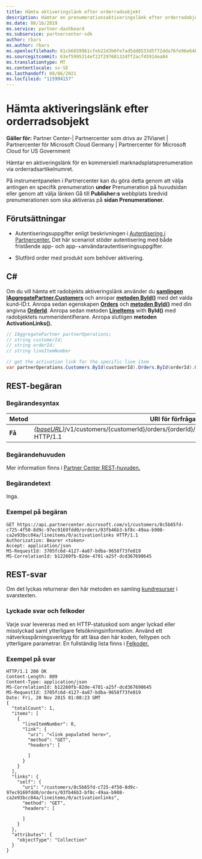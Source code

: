 ```yaml
---
title: Hämta aktiveringslänk efter orderradsobjekt
description: Hämtar en prenumerationsaktiveringslänk efter orderradobjekt.
ms.date: 08/16/2019
ms.service: partner-dashboard
ms.subservice: partnercenter-sdk
author: rbars
ms.author: rbars
ms.openlocfilehash: 61cb6659961cfeb22d3b0fe7ad5dd8533d5f72dda76fe96e64b4c64f39ece397
ms.sourcegitcommit: 63ef5995314ef22f29768132dff2acf45914ea84
ms.translationtype: MT
ms.contentlocale: sv-SE
ms.lasthandoff: 08/06/2021
ms.locfileid: "115994157"
---
```

# <a name="get-activation-link-by-order-line-item"></a>Hämta aktiveringslänk efter orderradsobjekt

**Gäller för:** Partner Center-| Partnercenter som drivs av 21Vianet | Partnercenter för Microsoft Cloud Germany | Partnercenter för Microsoft Cloud for US Government

Hämtar en aktiveringslänk för en kommersiell marknadsplatsprenumeration via orderradsartikelnumret.

På instrumentpanelen i Partnercenter kan du göra detta  genom att välja antingen en specifik prenumeration **under** Prenumeration på huvudsidan eller genom att välja länken Gå till **Publisher:s** webbplats bredvid prenumerationen som ska aktiveras på **sidan Prenumerationer.**

## <a name="prerequisites"></a>Förutsättningar

- Autentiseringsuppgifter enligt beskrivningen i [Autentisering i Partnercenter.](partner-center-authentication.md) Det här scenariot stöder autentisering med både fristående app- och app-+användarautentiseringsuppgifter.

- Slutförd order med produkt som behöver aktivering.

## <a name="c"></a>C\#

Om du vill hämta ett radobjekts aktiveringslänk använder du [**samlingen IAggregatePartner.Customers**](/dotnet/api/microsoft.store.partnercenter.ipartner.customers) och anropar [**metoden ById()**](/dotnet/api/microsoft.store.partnercenter.customers.icustomercollection.byid) med det valda kund-ID:t. Anropa sedan egenskapen [**Orders**](/dotnet/api/microsoft.store.partnercenter.customers.icustomer.orders) och [**metoden ById()**](/dotnet/api/microsoft.store.partnercenter.orders.iordercollection.byid) med din angivna  [**OrderId**](/dotnet/api/microsoft.store.partnercenter.models.orders.order.id). Anropa sedan metoden [**LineItems**](/dotnet/api/microsoft.store.partnercenter.orders.iordercollection.get) with **ById()** med radobjektets nummeridentifierare.  Anropa slutligen **metoden ActivationLinks().**

```csharp
// IAggregatePartner partnerOperations;
// string customerId;
// string orderId;
// string lineItemNumber

// get the activation link for the specific line item
var partnerOperations.Customers.ById(customerId).Orders.ById(orderId).OrderLineItems.ById(lineItemNumber).ActivationLinks();
```

## <a name="rest-request"></a>REST-begäran

### <a name="request-syntax"></a>Begärandesyntax

| Metod  | URI för förfrågan                                                                                                                               |
|---------|-------------------------------------------------------------------------------------------------------------------------------------------|
| **Få** | [*{baseURL}*](partner-center-rest-urls.md)/v1/customers/{customerId}/orders/{orderId}/lineitems/{lineItemNumber}/activationlinks HTTP/1.1 |

### <a name="request-headers"></a>Begärandehuvuden

Mer information finns i [Partner Center REST-huvuden.](headers.md)

### <a name="request-body"></a>Begärandetext

Inga.

### <a name="request-example"></a>Exempel på begäran

```http
GET https://api.partnercenter.microsoft.com/v1/customers/8c5b65fd-c725-4f50-8d9c-97ec9169fdd0/orders/03fb46b3-bf8c-49aa-b908-ca2e93bcc04a/lineitems/0/activationlinks HTTP/1.1
Authorization: Bearer <token>
Accept: application/json
MS-RequestId: 3705fc6d-4127-4a87-bdba-9658f73fe019
MS-CorrelationId: b12260fb-82de-4701-a25f-dcd367690645
```

## <a name="rest-response"></a>REST-svar

Om det lyckas returnerar den här metoden en samling [kundresurser](customer-resources.md#customer) i svarstexten.

### <a name="response-success-and-error-codes"></a>Lyckade svar och felkoder

Varje svar levereras med en HTTP-statuskod som anger lyckad eller misslyckad samt ytterligare felsökningsinformation. Använd ett nätverksspårningsverktyg för att läsa den här koden, feltypen och ytterligare parametrar. En fullständig lista finns i [Felkoder.](error-codes.md)

### <a name="response-example"></a>Exempel på svar

```http
HTTP/1.1 200 OK
Content-Length: 809
Content-Type: application/json
MS-CorrelationId: b12260fb-82de-4701-a25f-dcd367690645
MS-RequestId: 3705fc6d-4127-4a87-bdba-9658f73fe019
Date: Fri, 20 Nov 2015 01:08:23 GMT
{
  "totalCount": 1,
  "items": [
    {
      "lineItemNumber": 0,
      "link": {
        "uri": "<link populated here>",
        "method": "GET",
        "headers": [

        ]
      }
    }
  ],
  "links": {
    "self": {
      "uri": "/customers/8c5b65fd-c725-4f50-8d9c-97ec9169fdd0/orders/03fb46b3-bf8c-49aa-b908-ca2e93bcc04a/lineitems/0/activationlinks",
      "method": "GET",
      "headers": [

      ]
    }
  },
  "attributes": {
    "objectType": "Collection"
  }
}
```
